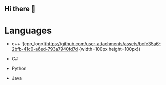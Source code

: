 ## Hi there 👋

# Languages
- c++
![cpp_logo](https://github.com/user-attachments/assets/bcfe35a6-2bfb-41c0-a6ed-793a7940fd7d {width=100px height=100px})


- C#
- Python
- Java
  


<!--
Here are some ideas to get you started:

- 🔭 I’m currently working on ...
- 🌱 I’m currently learning ...
- 👯 I’m looking to collaborate on ...
- 🤔 I’m looking for help with ...
- 💬 Ask me about ...
- 📫 How to reach me: ...
- 😄 Pronouns: ...
- ⚡ Fun fact: ...
-->
